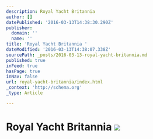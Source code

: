 ```yaml
---
description: Royal Yacht Britannia
author: []
datePublished: '2016-03-13T14:38:30.290Z'
publisher:
  domain: ''
  name: ''
title: 'Royal Yacht Britannia '
dateModified: '2016-03-13T14:38:07.338Z'
sourcePath: _posts/2016-03-13-royal-yacht-britannia.md
published: true
inFeed: true
hasPage: true
inNav: false
url: royal-yacht-britannia/index.html
_context: 'http://schema.org'
_type: Article

---
```

# Royal Yacht Britannia ![](https://the-grid-user-content.s3-us-west-2.amazonaws.com/a750a272-2770-4efe-915a-e2370d0ef8ed.png)